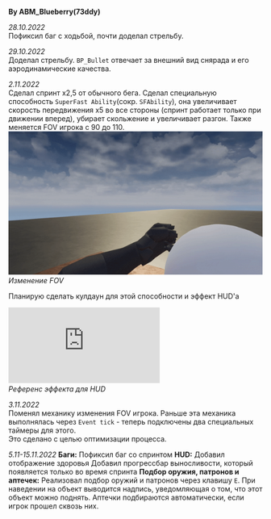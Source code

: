 **By ABM_Blueberry(73ddy)** 
 
*28.10.2022*  
Пофиксил баг с ходьбой, почти доделал стрельбу.

*29.10.2022*  
Доделал стрельбу. 
`BP_Bullet` отвечает за внешний вид снярада и его аэродинамические качества.

*2.11.2022*  
Сделал спринт x2,5 от обычного бега. 
Сделал специальную способность `SuperFast Ability`(сокр. `SFAbility`), 
она увеличивает скорость передвижения x5 во все стороны (спринт работает только при движении вперед), 
убирает скольжение и увеличивает разгон. Также меняется FOV игрока с 90 до 110.  
![screen-gif](FOV.gif)  
*Изменение FOV*

Планирую сделать кулдаун для этой способности и эффект HUD'а

![screen-gif](https://forum.unity.com/proxy.php?image=https%3A%2F%2Fi.imgur.com%2FkWsO2UP.gif&hash=e6e10dcd7d9a8f71000a23e0550cfda2)  
*Референс эффекта для HUD*

*3.11.2022*  
Поменял механику изменения FOV игрока. Раньше эта механика выполнялась через `Event tick` - теперь подключены два специальных таймеры для этого.  
Это сделано с целью оптимизации процесса.

*5.11-15.11.2022* 
**Баги:** 
Пофиксил баг со спринтом 
**HUD:** 
Добавил отображение здоровья 
Добавил прогрессбар выносливости, который появляется только во время спринта 
**Подбор оружия, патронов и аптечек:** 
Реализовал подбор оружий и патронов через клавишу `E`. При наведении на объект выводится надпись, уведомляющая о том, что этот объект можно поднять. 
Аптечки подбираются автоматически, если игрок прошел сквозь них. 
